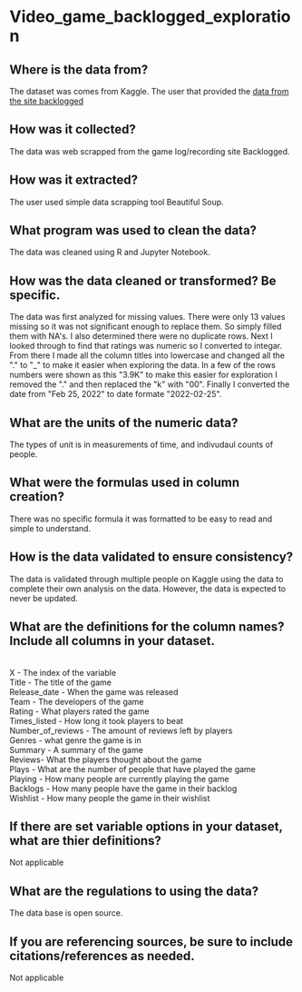 # Video_game_backlogged_exploration

## Where is the data from? ​
The dataset was comes from Kaggle. The user that provided the [data from the site backlogged](https://www.kaggle.com/datasets/arnabchaki/popular-video-games-1980-2023)
    
## How was it collected?​
The data was web scrapped from the game log/recording site Backlogged.
    
## How was it extracted?​
The user used simple data scrapping tool Beautiful Soup.    

## What program was used to clean the data?​
The data was cleaned using R and Jupyter Notebook.

## How was the data cleaned or transformed? Be specific.​
The data was first analyzed for missing values. There were only 13 values missing so it was not significant enough to replace them. So simply filled them with NA's. I also determined there were no duplicate rows. Next I looked through to find that ratings was numeric so I converted to integar. From there I made all the column titles into lowercase and changed all the "." to "_" to make it easier when exploring the data. In a few of the rows numbers were shown as this "3.9K" to make this easier for exploration I removed the "." and then replaced the "k" with "00". Finally I converted the date from "Feb 25, 2022" to date formate "2022-02-25".

## What are the units of the numeric data?​
The types of unit is in measurements of time, and indivudaul counts of people.

## What were the formulas used in column creation?​
There was no specific formula it was formatted to be easy to read and simple to understand.

## How is the data validated to ensure consistency?​
The data is validated through multiple people on Kaggle using the data to complete their own analysis on the data. However, the data is expected to never be updated.  

## What are the definitions for the column names? Include all columns in your dataset.​
<br> X - The index of the variable 
<br> Title - The title of the game
<br> Release_date - When the game was released 
<br> Team - The developers of the game
<br> Rating - What players rated the game
<br> Times_listed - How long it took players to beat    
 Number_of_reviews - The amount of reviews left by players 
<br> Genres - what genre the game is in 
<br> Summary - A summary of the game 
<br> Reviews- What the players thought about the game 
<br> Plays - What are the number of people that have played the game 
<br> Playing - How many people are currently playing the game 
<br> Backlogs - How many people have the game in their backlog 
<br> Wishlist - How many people the game in their wishlist
## If there are set variable options in your dataset, what are thier definitions? 
Not applicable

## What are the regulations to using the data? 
The data base is open source. 

## If you are referencing sources, be sure to include citations/references as needed.
Not applicable



